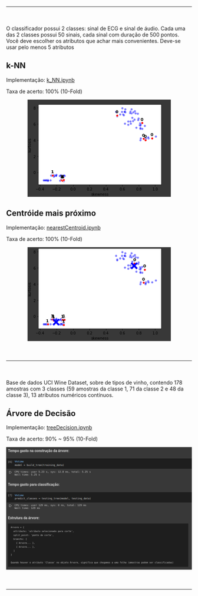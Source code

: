 <hr style="margin-bottom: 50px;">

O classificador possui 2 classes: sinal de ECG e sinal de áudio. Cada uma das 2 classes possui 50 sinais, cada sinal com duração
de 500 pontos. Você deve escolher os atributos que achar mais convenientes. Deve-se usar pelo menos 5 atributos

## k-NN
Implementação: [k_NN.ipynb](https://github.com/cardosorrenan/reconhecimentopadroes-ufc/blob/master/src/k_NN.ipynb)

Taxa de acerto: 100% (10-Fold)

<p align="center">
    <img src="https://github.com/cardosorrenan/reconhecimentopadroes-ufc/blob/master/img/knn.png?raw=true">
</p>

## Centróide mais próximo
Implementação: [nearestCentroid.ipynb](https://github.com/cardosorrenan/reconhecimentopadroes-ufc/blob/master/src/nearestCentroid.ipynb)

Taxa de acerto: 100% (10-Fold)

<p align="center">
    <img src="https://github.com/cardosorrenan/reconhecimentopadroes-ufc/blob/master/img/centroid.png?raw=true">
</p>

<hr style="margin-top: 50px; margin-bottom: 50px;">

Base de dados UCI Wine Dataset, sobre de tipos de vinho, contendo 178 amostras
com 3 classes (59 amostras da classe 1, 71 da classe 2 e 48 da classe 3), 13 atributos numéricos contínuos.

## Árvore de Decisão
Implementação: [treeDecision.ipynb](https://github.com/cardosorrenan/reconhecimentopadroes-ufc/blob/master/src/treeDecision.ipynb)

Taxa de acerto: 90% ~ 95% (10-Fold)

<p align="center">
    <img src="https://github.com/cardosorrenan/reconhecimentopadroes-ufc/blob/master/img/treeDecision.png?raw=true">
</p>

<hr style="margin-top: 50px; margin-bottom: 50px;">

